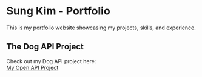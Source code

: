 # Sung Kim - Portfolio
This is my portfolio website showcasing my projects, skills, and experience.

## The Dog API Project
Check out my Dog API project here:  
[My Open API Project](https://github.com/snugsung/The-Dog-API)